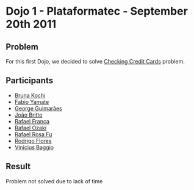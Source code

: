 # Dojo 1 - Plataformatec - September 20th 2011 #

## Problem ##

For this first Dojo, we decided to solve [Checking Credit Cards](http://www.rubyquiz.com/quiz122.html) problem.

## Participants ##

* [Bruna Kochi](http://github.com/brutiko)
* [Fabio Yamate](http://github.com/fabioyamate)
* [George Guimarães](http://github.com/georgeguimaraes)
* [João Britto](http://github.com/britto)
* [Rafael França](http://github.com/rafaelfranca)
* [Rafael Ozaki](http://twitter.com/rafaelozaki)
* [Rafael Rosa Fu](http://github.com/rafaelrosafu)
* [Rodrigo Flores](http://github.com/rodrigoflores)
* [Vinicius Baggio](http://github.com/vinibaggio)

## Result ##

Problem not solved due to lack of time
